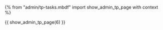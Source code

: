 {% from "admin/tp-tasks.mbdf" import show_admin_tp_page with context %}

{{ show_admin_tp_page(6) }}
